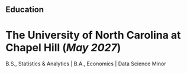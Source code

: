 ## Education

# The University of North Carolina at Chapel Hill (_May 2027_)
B.S., Statistics & Analytics | B.A., Economics | Data Science Minor
